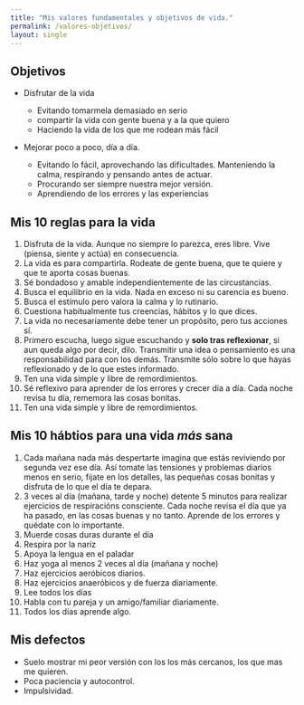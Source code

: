 ```yaml
---
title: "Mis valores fundamentales y objetivos de vida."
permalink: /valores-objetivos/
layout: single
---
```


## Objetivos

- Disfrutar de la vida
  - Evitando tomarmela demasiado en serio
  - compartir la vida con gente buena y a la que quiero
  - Haciendo la vida de los que me rodean más fácil

- Mejorar poco a poco, día a día. 
  - Evitando lo fácil, aprovechando las dificultades. Manteniendo la calma, respirando y pensando antes de actuar.
  - Procurando ser siempre nuestra mejor versión.
  - Aprendiendo de los errores y las experiencias

## Mis 10 reglas para la vida

1. Disfruta de la vida. Aunque no siempre lo parezca, eres libre. Vive (piensa, siente y actúa) en consecuencia. 
2. La vida es para compartirla. Rodeate de gente buena, que te quiere y que te aporta cosas buenas.
3. Sé bondadoso y amable independientemente de las circustancias.
4. Busca el equilibrio en la vida. Nada en exceso ni su carencia es bueno. 
5. Busca el estímulo pero valora la calma y lo rutinario.
6. Cuestiona habitualmente tus creencias, hábitos y lo que dices.
7. La vida no necesariamente debe tener un propósito, pero tus acciones sí.
8. Primero escucha, luego sigue escuchando y **solo tras reflexionar**, si aun queda algo por decir, dilo. Transmitir una idea o pensamiento es una responsabilidad para con los demás. Transmite sólo sobre lo que hayas reflexionado y de lo que estes informado. 
9. Ten una vida simple y libre de remordimientos.
10. Sé reflexivo para aprender de los errores y crecer día a día. Cada noche revisa tu día, rememora las cosas bonitas.
11. Ten una vida simple y libre de remordimientos.

## Mis 10 hábtios para una vida _más_ sana

1. Cada mañana nada más despertarte imagina que estás reviviendo por segunda vez ese día. Así tomate las tensiones y problemas diarios menos en serio, fijate en los detalles, las pequeñas cosas bonitas y disfruta de lo que el día te depara.
2. 3 veces al día (mañana, tarde y noche) detente 5 minutos para realizar ejercicios de respiracións consciente.
Cada noche revisa el día que ya ha pasado, en las cosas buenas y no tanto. Aprende de los errores y quédate con lo importante. 
3. Muerde cosas duras durante el día
4. Respira por la nariz
5. Apoya la lengua en el paladar
6. Haz yoga al menos 2 veces al día (mañana y noche)
7. Haz ejercicios aeróbicos diarios.
8. Haz ejercicios anaeróbicos y de fuerza diariamente.
9. Lee todos los días
10. Habla con tu pareja y un amigo/familiar diariamente.
11. Todos los días aprende algo.

## Mis defectos

- Suelo mostrar mi peor versión con los los más cercanos, los que mas me quieren.
- Poca paciencia y autocontrol.
- Impulsividad.
